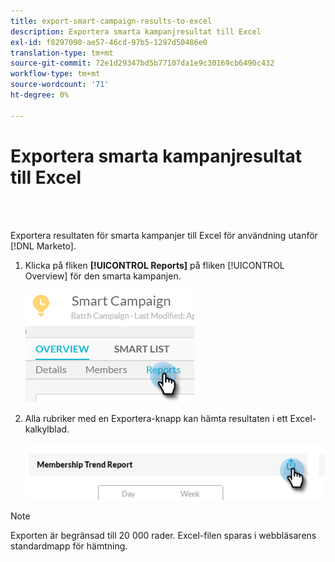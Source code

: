 ```yaml
---
title: export-smart-campaign-results-to-excel
description: Exportera smarta kampanjresultat till Excel
exl-id: f8297090-ae57-46cd-97b5-1297d50486e0
translation-type: tm+mt
source-git-commit: 72e1d29347bd5b77107da1e9c30169cb6490c432
workflow-type: tm+mt
source-wordcount: '71'
ht-degree: 0%

---
```


# Exportera smarta kampanjresultat till Excel

<br> 

Exportera resultaten för smarta kampanjer till Excel för användning utanför [!DNL Marketo].

1. Klicka på fliken **[!UICONTROL Reports]** på fliken [!UICONTROL Overview] för den smarta kampanjen.

   ![Bild ett](/help/sky/assets/smart-campaigns/export-smart-campaign-results-to-excel/export-smart-campaign-results-to-excel-1.png)

1. Alla rubriker med en Exportera-knapp kan hämta resultaten i ett Excel-kalkylblad.

   ![Bild två](/help/sky/assets/smart-campaigns/export-smart-campaign-results-to-excel/export-smart-campaign-results-to-excel-2.png)

>[!NOTE]
>
>Exporten är begränsad till 20 000 rader. Excel-filen sparas i webbläsarens standardmapp för hämtning.
